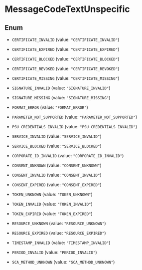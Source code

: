 
# MessageCodeTextUnspecific

## Enum


* `CERTIFICATE_INVALID` (value: `"CERTIFICATE_INVALID"`)

* `CERTIFICATE_EXPIRED` (value: `"CERTIFICATE_EXPIRED"`)

* `CERTIFICATE_BLOCKED` (value: `"CERTIFICATE_BLOCKED"`)

* `CERTIFICATE_REVOKED` (value: `"CERTIFICATE_REVOKED"`)

* `CERTIFICATE_MISSING` (value: `"CERTIFICATE_MISSING"`)

* `SIGNATURE_INVALID` (value: `"SIGNATURE_INVALID"`)

* `SIGNATURE_MISSING` (value: `"SIGNATURE_MISSING"`)

* `FORMAT_ERROR` (value: `"FORMAT_ERROR"`)

* `PARAMETER_NOT_SUPPORTED` (value: `"PARAMETER_NOT_SUPPORTED"`)

* `PSU_CREDENTIALS_INVALID` (value: `"PSU_CREDENTIALS_INVALID"`)

* `SERVICE_INVALID` (value: `"SERVICE_INVALID"`)

* `SERVICE_BLOCKED` (value: `"SERVICE_BLOCKED"`)

* `CORPORATE_ID_INVALID` (value: `"CORPORATE_ID_INVALID"`)

* `CONSENT_UNKNOWN` (value: `"CONSENT_UNKNOWN"`)

* `CONSENT_INVALID` (value: `"CONSENT_INVALID"`)

* `CONSENT_EXPIRED` (value: `"CONSENT_EXPIRED"`)

* `TOKEN_UNKNOWN` (value: `"TOKEN_UNKNOWN"`)

* `TOKEN_INVALID` (value: `"TOKEN_INVALID"`)

* `TOKEN_EXPIRED` (value: `"TOKEN_EXPIRED"`)

* `RESOURCE_UNKNOWN` (value: `"RESOURCE_UNKNOWN"`)

* `RESOURCE_EXPIRED` (value: `"RESOURCE_EXPIRED"`)

* `TIMESTAMP_INVALID` (value: `"TIMESTAMP_INVALID"`)

* `PERIOD_INVALID` (value: `"PERIOD_INVALID"`)

* `SCA_METHOD_UNKNOWN` (value: `"SCA_METHOD_UNKNOWN"`)



